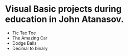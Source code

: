 # Visual Basic projects during education in John Atanasov.

* Tic Tac Toe
* The Amazing Car
* Dodge Balls
* Decimal to binary
